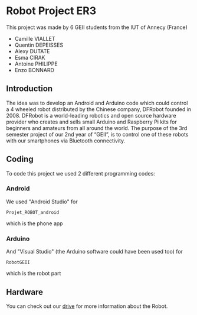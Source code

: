 # Robot Project ER3

This project was made by 6 GEII students from the IUT of Annecy (France)
* Camille VIALLET
* Quentin DEPEISSES
* Alexy DUTATE
* Esma CIRAK
* Antoine PHILIPPE
* Enzo BONNARD


## Introduction

The idea was to develop an Android and Arduino code which could control a 4 wheeled robot distributed by the Chinese company, DFRobot founded in 2008. DFRobot is a world-leading robotics and open source hardware provider who creates and sells small Arduino and Raspberry Pi kits for beginners and amateurs from all around the world.
The purpose of the 3rd semester project of our 2nd year of “GEII”, is to control one of these robots with our smartphones via Bluetooth connectivity.


## Coding
To code this project we used 2 different programming codes:
### Android
We used "Android Studio" for 
```
Projet_ROBOT_android
```
which is the phone app

### Arduino
And "Visual Studio" (the Arduino software could have been used too) for
```
RobotGEII
```
which is the robot part


## Hardware
You can check out our [drive](https://drive.google.com/open?id=1D5huaLAUc6L7YCDwuEYKyj4zuAJ_pIDJ) for more information about the Robot.
